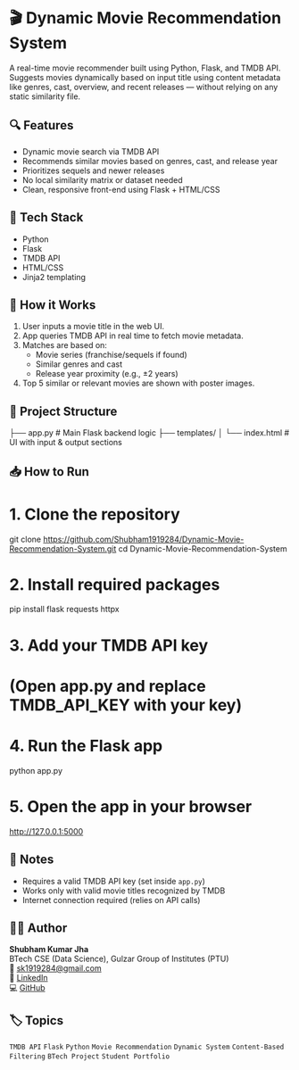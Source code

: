 # 🎬 Dynamic Movie Recommendation System

A real-time movie recommender built using Python, Flask, and TMDB API. Suggests movies dynamically based on input title using content metadata like genres, cast, overview, and recent releases — without relying on any static similarity file.

## 🔍 Features

- Dynamic movie search via TMDB API
- Recommends similar movies based on genres, cast, and release year
- Prioritizes sequels and newer releases
- No local similarity matrix or dataset needed
- Clean, responsive front-end using Flask + HTML/CSS

## 🚀 Tech Stack

- Python
- Flask
- TMDB API
- HTML/CSS
- Jinja2 templating

## 🧠 How it Works

1. User inputs a movie title in the web UI.
2. App queries TMDB API in real time to fetch movie metadata.
3. Matches are based on:
   - Movie series (franchise/sequels if found)
   - Similar genres and cast
   - Release year proximity (e.g., ±2 years)
4. Top 5 similar or relevant movies are shown with poster images.

## 📂 Project Structure

├── app.py               # Main Flask backend logic
├── templates/
│   └── index.html       # UI with input & output sections

## 📥 How to Run

# 1. Clone the repository
git clone https://github.com/Shubham1919284/Dynamic-Movie-Recommendation-System.git
cd Dynamic-Movie-Recommendation-System

# 2. Install required packages
pip install flask requests httpx

# 3. Add your TMDB API key
# (Open app.py and replace TMDB_API_KEY with your key)

# 4. Run the Flask app
python app.py

# 5. Open the app in your browser
http://127.0.0.1:5000


## 📝 Notes

- Requires a valid TMDB API key (set inside `app.py`)
- Works only with valid movie titles recognized by TMDB
- Internet connection required (relies on API calls)

## 👨‍💻 Author

**Shubham Kumar Jha**  
BTech CSE (Data Science), Gulzar Group of Institutes (PTU)  
📧 sk1919284@gmail.com  
🔗 [LinkedIn](https://www.linkedin.com/in/shubham-kumar-jha-1a2b3c)  
💻 [GitHub](https://github.com/Shubham1919284)

## 🏷️ Topics
`TMDB API` `Flask` `Python` `Movie Recommendation` `Dynamic System` `Content-Based Filtering` `BTech Project` `Student Portfolio`
